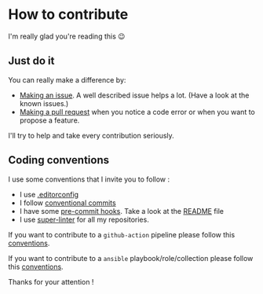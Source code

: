 # How to contribute

I'm really glad you're reading this :wink:

## Just do it

You can really make a difference by:

- [Making an issue](https://docs.github.com/en/github/managing-your-work-on-github/creating-an-issue). A well described issue helps a lot. (Have a look at the known issues.)
- [Making a pull request](https://docs.github.com/en/github/collaborating-with-issues-and-pull-requests/proposing-changes-to-your-work-with-pull-requests) when you notice a code error or when you want to propose a feature.

I'll try to help and take every contribution seriously.

## Coding conventions

I use some conventions that I invite you to follow :

- I use [.editorconfig](https://editorconfig.org)
- I follow [conventional commits](https://conventionalcommits.org/)
- I have some [pre-commit hooks](https://pre-commit.com/). Take a look at the [README](README.md) file
- I use [super-linter](https://github.com/super-linter/super-linter) for all my repositories.

If you want to contribute to a `github-action` pipeline please follow this [conventions](docs/github-actions.md).

If you want to contribute to a `ansible` playbook/role/collection please follow this [conventions](docs/github-actions.md).

Thanks for your attention !
